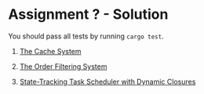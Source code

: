 # Assignment ? - Solution

You should pass all tests by running `cargo test`.

1. [The Cache System](./cache-system)

2. [The Order Filtering System](./order-filtering-system)

3. [State-Tracking Task Scheduler with Dynamic Closures](./task-scheduler)
